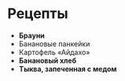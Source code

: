 # Рецепты

- **Брауни**
- Банановые панкейки
- Картофель «Айдахо»
- **Банановый хлеб**
- **Тыква, запеченная с медом**
